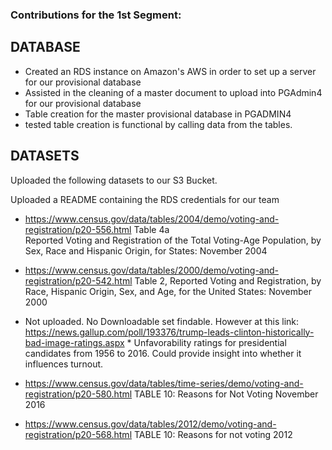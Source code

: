 ### Contributions for the 1st Segment:
## DATABASE
- Created an RDS instance on Amazon's AWS  in order to set up a server for our provisional database
- Assisted in the cleaning of a master document to upload into PGAdmin4 for our provisional database
- Table creation for the master provisional database in PGADMIN4
- tested table creation is functional by calling data from the tables.

## DATASETS
Uploaded the following datasets to our S3 Bucket.

Uploaded a README containing the RDS credentials for our team

- https://www.census.gov/data/tables/2004/demo/voting-and-registration/p20-556.html Table 4a  
Reported Voting and Registration of the Total Voting-Age Population, by Sex, Race and Hispanic Origin, for States: November 2004

- https://www.census.gov/data/tables/2000/demo/voting-and-registration/p20-542.html Table 2, Reported Voting and Registration, by Race, Hispanic Origin, Sex, and Age, for the United States: November 2000  

- Not uploaded. No Downloadable set findable. However at this link: https://news.gallup.com/poll/193376/trump-leads-clinton-historically-bad-image-ratings.aspx * Unfavorability ratings for presidential candidates from 1956 to 2016. Could provide insight into whether it influences turnout.

- https://www.census.gov/data/tables/time-series/demo/voting-and-registration/p20-580.html TABLE 10: Reasons for Not Voting November 2016

- https://www.census.gov/data/tables/2012/demo/voting-and-registration/p20-568.html TABLE 10: Reasons for not voting 2012